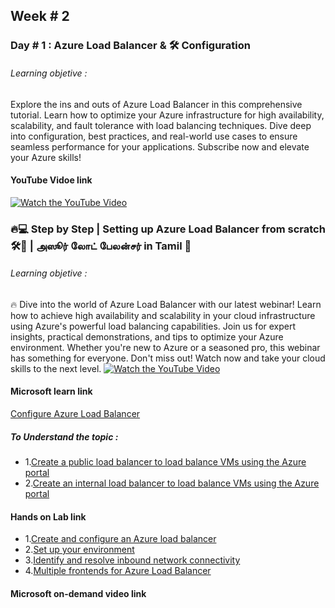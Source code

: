 ## Week # 2
### Day # 1 : Azure Load Balancer & 🛠️ Configuration 
###### Learning objetive :
Explore the ins and outs of Azure Load Balancer in this comprehensive tutorial. Learn how to optimize your Azure infrastructure for high availability, scalability, and fault tolerance with load balancing techniques. Dive deep into configuration, best practices, and real-world use cases to ensure seamless performance for your applications. Subscribe now and elevate your Azure skills!

#### YouTube Vidoe link 
[![Watch the YouTube Video](https://img.youtube.com/vi/cctvef41W0o/0.jpg)](https://www.youtube.com/watch?v=cctvef41W0o)

### 🔥💻 Step by Step | Setting up Azure Load Balancer from scratch 🛠️🚀 | அஸூர் லோட் பேலன்சர் in Tamil 🚀
###### Learning objetive :
🔥 Dive into the world of Azure Load Balancer with our latest webinar! Learn how to achieve high availability and scalability in your cloud infrastructure using Azure's powerful load balancing capabilities. Join us for expert insights, practical demonstrations, and tips to optimize your Azure environment. Whether you're new to Azure or a seasoned pro, this webinar has something for everyone. Don't miss out! Watch now and take your cloud skills to the next level.
[![Watch the YouTube Video](https://img.youtube.com/vi/TLAwFxio41s/0.jpg)](https://www.youtube.com/watch?v=TLAwFxio41s)



#### Microsoft learn link
[Configure Azure Load Balancer](https://learn.microsoft.com/en-us/training/modules/configure-azure-load-balancer/)
##### To Understand the topic :
- 1.[Create a public load balancer to load balance VMs using the Azure portal](https://learn.microsoft.com/en-us/azure/load-balancer/quickstart-load-balancer-standard-public-portal)
- 2.[Create an internal load balancer to load balance VMs using the Azure portal](https://learn.microsoft.com/en-us/azure/load-balancer/quickstart-load-balancer-standard-internal-portal)

#### Hands on Lab link
- 1.[Create and configure an Azure load balancer](https://learn.microsoft.com/en-us/training/modules/load-balancing-non-https-traffic-azure/4-exercise-create-configure-azure-load-balancer)
- 2.[Set up your environment](https://learn.microsoft.com/en-gb/training/modules/troubleshoot-inbound-connectivity-azure-load-balancer/4-exercise-set-up-environment)
- 3.[Identify and resolve inbound network connectivity](https://learn.microsoft.com/en-gb/training/modules/troubleshoot-inbound-connectivity-azure-load-balancer/5-exercise-identify-and-resolve-inbound-network-connectivity)
- 4.[Multiple frontends for Azure Load Balancer](https://learn.microsoft.com/en-us/azure/load-balancer/load-balancer-multivip-overview)



#### Microsoft on-demand video link 
